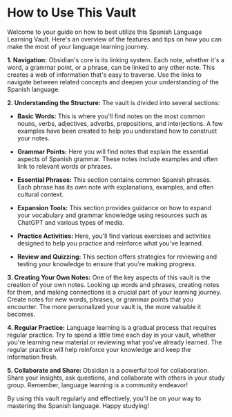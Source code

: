 # How to Use This Vault

Welcome to your guide on how to best utilize this Spanish Language Learning Vault. Here's an overview of the features and tips on how you can make the most of your language learning journey.

**1. Navigation:**
Obsidian's core is its linking system. Each note, whether it's a word, a grammar point, or a phrase, can be linked to any other note. This creates a web of information that's easy to traverse. Use the links to navigate between related concepts and deepen your understanding of the Spanish language.

**2. Understanding the Structure:**
The vault is divided into several sections:

- **Basic Words:** This is where you'll find notes on the most common nouns, verbs, adjectives, adverbs, prepositions, and interjections. A few examples have been created to help you understand how to construct your notes. 

- **Grammar Points:** Here you will find notes that explain the essential aspects of Spanish grammar. These notes include examples and often link to relevant words or phrases.

- **Essential Phrases:** This section contains common Spanish phrases. Each phrase has its own note with explanations, examples, and often cultural context.

- **Expansion Tools:** This section provides guidance on how to expand your vocabulary and grammar knowledge using resources such as ChatGPT and various types of media.

- **Practice Activities:** Here, you'll find various exercises and activities designed to help you practice and reinforce what you've learned.

- **Review and Quizzing:** This section offers strategies for reviewing and testing your knowledge to ensure that you're making progress.

**3. Creating Your Own Notes:**
One of the key aspects of this vault is the creation of your own notes. Looking up words and phrases, creating notes for them, and making connections is a crucial part of your learning journey. Create notes for new words, phrases, or grammar points that you encounter. The more personalized your vault is, the more valuable it becomes.

**4. Regular Practice:**
Language learning is a gradual process that requires regular practice. Try to spend a little time each day in your vault, whether you're learning new material or reviewing what you've already learned. The regular practice will help reinforce your knowledge and keep the information fresh.

**5. Collaborate and Share:**
Obsidian is a powerful tool for collaboration. Share your insights, ask questions, and collaborate with others in your study group. Remember, language learning is a community endeavor!

By using this vault regularly and effectively, you'll be on your way to mastering the Spanish language. Happy studying!